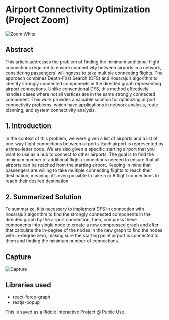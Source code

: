 # Airport Connectivity Optimization (Project Zoom)

![Zoom White](https://github.com/mtohernandez/project-zoom/assets/67434849/53d0c7b3-3ed4-4adb-b6df-287397d97dad)

## Abstract
This article addresses the problem of finding the minimum additional flight connections required to ensure connectivity between airports in a network, considering passengers' willingness to take multiple connecting flights. The approach combines Depth-First Search (DFS) and Kosaraju’s algorithm to identify strongly connected components in the directed graph representing airport connections. Unlike conventional DFS, this method effectively handles cases where not all vertices are in the same strongly connected component. This work provides a valuable solution for optimizing airport connectivity problems, which have applications in network analysis, route planning, and system connectivity analysis.

## 1. Introduction
In the context of this problem, we were given a list of airports and a list of one-way flight connections between airports. Each airport is represented by a three-letter code. We are also given a specific starting airport that you want to use as a hub to connect to other airports. The goal is to find the minimum number of additional flight connections needed to ensure that all airports can be reached from the starting airport. Keeping in mind that passengers are willing to take multiple connecting flights to reach their destination, meaning, it’s even possible to take 5 or 6 flight connections to reach their desired destination.

## 2. Summarized Solution
To summarize, it is necessary to implement DFS in connection with Kosaraju’s algorithm to find the strongly connected components in the directed graph by the airport connection, then, compress these components into single node to create a new compressed graph and after that calculate the in-degree of the nodes in the new graph to find the nodes with in-degree zero, making sure the starting point airport is connected to them and finding the minimum number of connections.

## Capture

![Capture](https://github.com/mtohernandez/project-zoom/assets/67434849/ab0be2b0-4d42-4bdc-b99f-1b26edf56b41)

## Libraries used
- react-force-graph
- reatjs-popup

This is saved as a Riddle Interactive Project @ Public Use.
